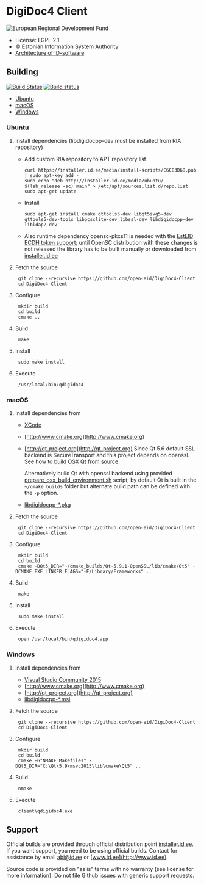 # DigiDoc4 Client

![European Regional Development Fund](https://github.com/e-gov/RIHA-Frontend/raw/master/logo/EU/EU.png "European Regional Development Fund - DO NOT REMOVE THIS IMAGE BEFORE 05.03.2020")

 * License: LGPL 2.1
 * &copy; Estonian Information System Authority
 * [Architecture of ID-software](http://open-eid.github.io)

## Building
[![Build Status](https://travis-ci.org/open-eid/DigiDoc4-Client.svg?branch=master)](https://travis-ci.org/open-eid/DigiDoc4-Client)
[![Build status](https://ci.appveyor.com/api/projects/status/github/open-eid/DigiDoc4-Client?branch=master&svg=true)](https://ci.appveyor.com/project/uudisaru/digidoc4-client/branch/master)
* [Ubuntu](#ubuntu)
* [macOS](#macos)
* [Windows](#windows)

### Ubuntu

1. Install dependencies (libdigidocpp-dev must be installed from RIA repository)
   * Add custom RIA repository to APT repository list

         curl https://installer.id.ee/media/install-scripts/C6C83D68.pub | sudo apt-key add -
         sudo echo "deb http://installer.id.ee/media/ubuntu/ $(lsb_release -sc) main" > /etc/apt/sources.list.d/repo.list
         sudo apt-get update

   * Install

         sudo apt-get install cmake qttools5-dev libqt5svg5-dev qttools5-dev-tools libpcsclite-dev libssl-dev libdigidocpp-dev libldap2-dev

   * Also runtime dependency opensc-pkcs11 is needed with the [EstEID ECDH token support](https://github.com/OpenSC/OpenSC/commit/2846295e1f12790bd9d8b01531affbf6feccf22c); until OpenSC distribution with these changes is not released the library has to be built manually or downloaded from [installer.id.ee](https://installer.id.ee/media/ubuntu/pool/main/o/opensc/)

2. Fetch the source

        git clone --recursive https://github.com/open-eid/DigiDoc4-Client
        cd DigiDoc4-Client

3. Configure

        mkdir build
        cd build
        cmake ..

4. Build

        make

5. Install

        sudo make install

6. Execute

        /usr/local/bin/qdigidoc4

### macOS

1. Install dependencies from
   * [XCode](https://itunes.apple.com/en/app/xcode/id497799835?mt=12)
   * [http://www.cmake.org](http://www.cmake.org)
   * [http://qt-project.org](http://qt-project.org)
       Since Qt 5.6 default SSL backend is SecureTransport and this project depends on openssl.
       See how to build [OSX Qt from source](#building-osx-qt-from-source).
       
       Alternatively build Qt with openssl backend using provided [prepare_osx_build_environment.sh](prepare_osx_build_environment.sh) script; by default Qt is built in the `~/cmake_builds` folder but alternate build path can be defined with the `-p` option.
   * [libdigidocpp-*.pkg](https://github.com/open-eid/libdigidocpp/releases)

2. Fetch the source

        git clone --recursive https://github.com/open-eid/DigiDoc4-Client
        cd DigiDoc4-Client

3. Configure

        mkdir build
        cd build
        cmake -DQt5_DIR="~/cmake_builds/Qt-5.9.1-OpenSSL/lib/cmake/Qt5" -DCMAKE_EXE_LINKER_FLAGS="-F/Library/Frameworks" ..

4. Build

        make

5. Install

        sudo make install

6. Execute

        open /usr/local/bin/qdigidoc4.app


### Windows

1. Install dependencies from
    * [Visual Studio Community 2015](https://www.visualstudio.com/downloads/)
    * [http://www.cmake.org](http://www.cmake.org)
    * [http://qt-project.org](http://qt-project.org)
    * [libdigidocpp-*.msi](https://github.com/open-eid/libdigidocpp/releases)
2. Fetch the source

        git clone --recursive https://github.com/open-eid/DigiDoc4-Client
        cd DigiDoc4-Client

3. Configure

        mkdir build
        cd build
        cmake -G"NMAKE Makefiles" -DQt5_DIR="C:\Qt\5.9\msvc2015\lib\cmake\Qt5" ..

4. Build

        nmake

6. Execute

        client\qdigidoc4.exe


## Support
Official builds are provided through official distribution point [installer.id.ee](https://installer.id.ee). If you want support, you need to be using official builds. Contact for assistance by email [abi@id.ee](mailto:abi@id.ee) or [www.id.ee](http://www.id.ee).

Source code is provided on "as is" terms with no warranty (see license for more information). Do not file Github issues with generic support requests.
